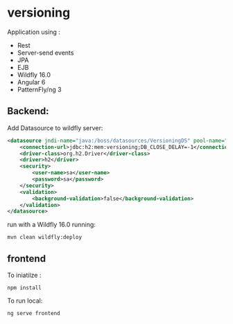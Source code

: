 # versioning
Application using :
- Rest
- Server-send events
- JPA
- EJB
- Wildfly 16.0
- Angular 6
- PatternFly/ng 3

## Backend:
Add Datasource to wildfly server:
```xml
<datasource jndi-name="java:/boss/datasources/VersioningDS" pool-name="VersioningDS">
	<connection-url>jdbc:h2:mem:versioning;DB_CLOSE_DELAY=-1</connection-url>
	<driver-class>org.h2.Driver</driver-class>
	<driver>h2</driver>
	<security>
		<user-name>sa</user-name>
		<password>sa</password>
	</security>
	<validation>
		<background-validation>false</background-validation>
	</validation>
</datasource>
```

run with a Wildfly 16.0 running:
```
mvn clean wildfly:deploy
```

## frontend

To iniatilze :
```
npm install
```

To run local:
```
ng serve frontend
```
